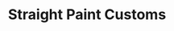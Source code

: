---
title: "Straight Paint Customs"
url: /indianapolis/straight-paint-customs/
shop: Autowerkstatt
---